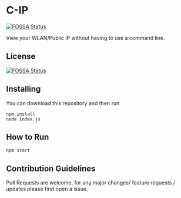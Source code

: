# C-IP
[![FOSSA Status](https://app.fossa.io/api/projects/git%2Bgithub.com%2FImNotLiam%2FC-IP.svg?type=shield)](https://app.fossa.io/projects/git%2Bgithub.com%2FImNotLiam%2FC-IP?ref=badge_shield)

View your WLAN/Public IP without having to use a command line.


## License
[![FOSSA Status](https://app.fossa.io/api/projects/git%2Bgithub.com%2FImNotLiam%2FC-IP.svg?type=large)](https://app.fossa.io/projects/git%2Bgithub.com%2FImNotLiam%2FC-IP?ref=badge_large)

## Installing
You can download this repository and then run
```node
npm install
node index.js
```
## How to Run
```
npm start
```

## Contribution Guidelines
Pull Requests are welcome, for any major changes/ feature requests / updates please first open a issue.
